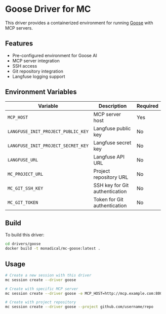 # Goose Driver for MC

This driver provides a containerized environment for running [Goose](https://goose.ai) with MCP servers.

## Features

- Pre-configured environment for Goose AI
- MCP server integration
- SSH access
- Git repository integration
- Langfuse logging support

## Environment Variables

| Variable | Description | Required |
|----------|-------------|----------|
| `MCP_HOST` | MCP server host | Yes |
| `LANGFUSE_INIT_PROJECT_PUBLIC_KEY` | Langfuse public key | No |
| `LANGFUSE_INIT_PROJECT_SECRET_KEY` | Langfuse secret key | No |
| `LANGFUSE_URL` | Langfuse API URL | No |
| `MC_PROJECT_URL` | Project repository URL | No |
| `MC_GIT_SSH_KEY` | SSH key for Git authentication | No |
| `MC_GIT_TOKEN` | Token for Git authentication | No |

## Build

To build this driver:

```bash
cd drivers/goose
docker build -t monadical/mc-goose:latest .
```

## Usage

```bash
# Create a new session with this driver
mc session create --driver goose

# Create with specific MCP server
mc session create --driver goose -e MCP_HOST=http://mcp.example.com:8000

# Create with project repository
mc session create --driver goose --project github.com/username/repo
```